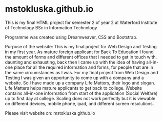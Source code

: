 # mstokluska.github.io
This is my final HTML project for semester 2 of year 2 at Waterford Institute of Technology BSc in Information Technology

Programme was created using Dreamweaver, CSS and Bootstrap.

Purpose of the website:
This is my final project for Web Design and Testing in my first year. As mature foreign applicant for Back To Education I found the
amount of forms and different offices that I needed to get in touch with, daunting and exhausting, back then I came up with the idea of 
having all-in-one place for all the required information and forms, for people that are in the same circumstances as I was. For my final
project from Web Design and Testing I was given an opportunity to come up with a company and a website. So I have made up a 
company Life Matters, their logo and slogan. Life Matters helps mature applicants to get back to college. Website contains all-in-one information from start of the application (Social Welfare) up to first day at college. Scaling does not work perfectly but it is viewable on different devices, mobile phone, ipad, and different screen resolutions. 

Please visit website on: mstokluska.github.io

